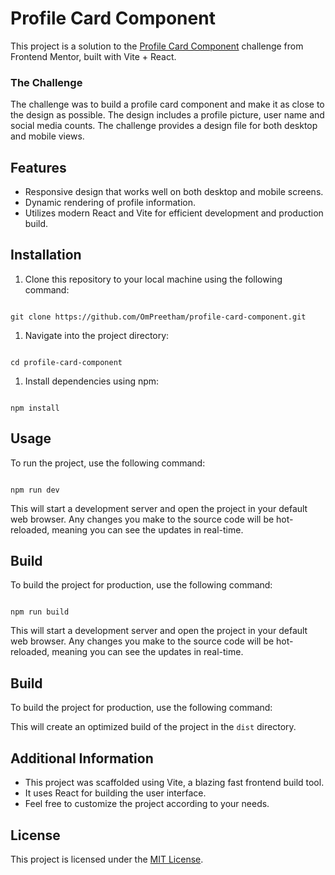 # Profile Card Component

This project is a solution to the [Profile Card Component](https://www.frontendmentor.io/challenges/profile-card-component-cfArpWshJ) challenge from Frontend Mentor, built with Vite + React.

### The Challenge

The challenge was to build a profile card component and make it as close to the design as possible. The design includes a profile picture, user name and social media counts. The challenge provides a design file for both desktop and mobile views.

## Features

- Responsive design that works well on both desktop and mobile screens.
- Dynamic rendering of profile information.
- Utilizes modern React and Vite for efficient development and production build.

## Installation

1. Clone this repository to your local machine using the following command:

```

git clone https://github.com/OmPreetham/profile-card-component.git

```

1. Navigate into the project directory:

```

cd profile-card-component

```

1. Install dependencies using npm:

```

npm install

```

## Usage

To run the project, use the following command:

```

npm run dev

```

This will start a development server and open the project in your default web browser. Any changes you make to the source code will be hot-reloaded, meaning you can see the updates in real-time.

## Build

To build the project for production, use the following command:

```

npm run build

```

This will start a development server and open the project in your default web browser. Any changes you make to the source code will be hot-reloaded, meaning you can see the updates in real-time.

## Build

To build the project for production, use the following command:

This will create an optimized build of the project in the `dist` directory.

## Additional Information

- This project was scaffolded using Vite, a blazing fast frontend build tool.
- It uses React for building the user interface.
- Feel free to customize the project according to your needs.

## License

This project is licensed under the [MIT License](LICENSE).
